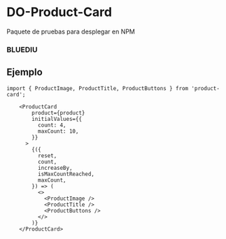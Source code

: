 # DO-Product-Card

Paquete de pruebas para desplegar en NPM

### BLUEDIU

## Ejemplo

```
import { ProductImage, ProductTitle, ProductButtons } from 'product-card';
```

```
    <ProductCard
        product={product}
        initialValues={{
          count: 4,
          maxCount: 10,
        }}
      >
        {({
          reset,
          count,
          increaseBy,
          isMaxCountReached,
          maxCount,
        }) => (
          <>
            <ProductImage />
            <ProductTitle />
            <ProductButtons />
          </>
        )}
    </ProductCard>
```
